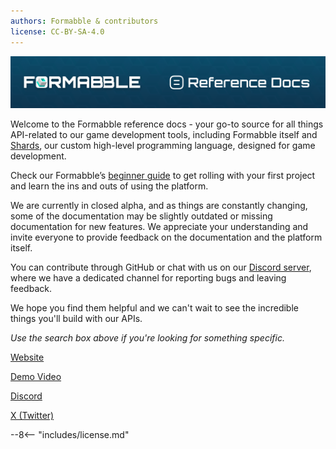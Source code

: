 ```yaml
---
authors: Formabble & contributors
license: CC-BY-SA-4.0
---
```


![](assets/DocsHeader.png)

Welcome to the Formabble reference docs - your go-to source for all things API-related to our game development tools, including Formabble itself and [Shards](https://voidtarget.substack.com/p/shards-coding-simplicity-and-power), our custom high-level programming language, designed for game development.

Check our Formabble’s [beginner guide](guide/1-introduction.md) to get rolling with your first project and learn the ins and outs of using the platform.

We are currently in closed alpha, and as things are constantly changing, some of the documentation may be slightly outdated or missing documentation for new features. We appreciate your understanding and invite everyone to provide feedback on the documentation and the platform itself.

You can contribute through GitHub or chat with us on our [Discord server](https://discord.formabble.com/), where we have a dedicated channel for reporting bugs and leaving feedback.

We hope you find them helpful and we can't wait to see the incredible things you'll build with our APIs.

*Use the search box above if you're looking for something specific.*

[Website](https://formabble.com/)

[Demo Video](https://youtu.be/n_JNNqIvQ5M)

[Discord](https://discord.formabble.com/)

[X (Twitter)](https://twitter.com/formabble)

--8<-- "includes/license.md"
